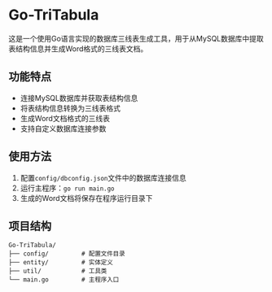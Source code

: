 # Go-TriTabula

这是一个使用Go语言实现的数据库三线表生成工具，用于从MySQL数据库中提取表结构信息并生成Word格式的三线表文档。

## 功能特点

- 连接MySQL数据库并获取表结构信息
- 将表结构信息转换为三线表格式
- 生成Word文档格式的三线表
- 支持自定义数据库连接参数

## 使用方法

1. 配置`config/dbconfig.json`文件中的数据库连接信息
2. 运行主程序：`go run main.go`
3. 生成的Word文档将保存在程序运行目录下

## 项目结构

```
Go-TriTabula/
├── config/         # 配置文件目录
├── entity/         # 实体定义
├── util/           # 工具类
└── main.go         # 主程序入口
```